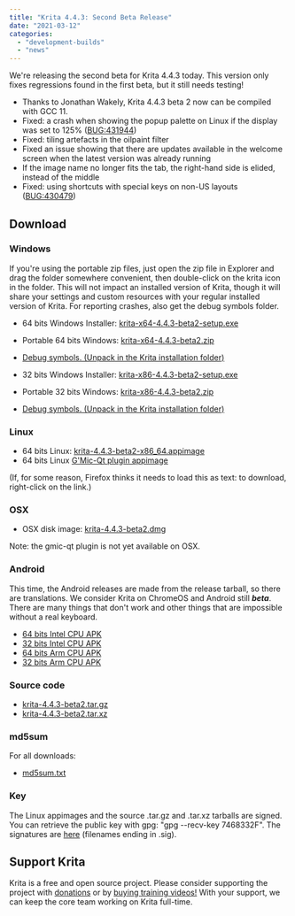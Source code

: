 ```yaml
---
title: "Krita 4.4.3: Second Beta Release"
date: "2021-03-12"
categories: 
  - "development-builds"
  - "news"
---
```


We're releasing the second beta for Krita 4.4.3 today. This version only fixes regressions found in the first beta, but it still needs testing!

- Thanks to Jonathan Wakely, Krita 4.4.3 beta 2 now can be compiled with GCC 11.
- Fixed: a crash when showing the popup palette on Linux if the display was set to 125% ([BUG:431944](https://bugs.kde.org/show_bug.cgi?id=431944))
- Fixed: tiling artefacts in the oilpaint filter
- Fixed an issue showing that there are updates available in the welcome screen when the latest version was already running
- If the image name no longer fits the tab, the right-hand side is elided, instead of the middle
- Fixed: using shortcuts with special keys on non-US layouts ([BUG:430479](https://bugs.kde.org/show_bug.cgi?id=430479))

## Download

### Windows

If you're using the portable zip files, just open the zip file in Explorer and drag the folder somewhere convenient, then double-click on the krita icon in the folder. This will not impact an installed version of Krita, though it will share your settings and custom resources with your regular installed version of Krita. For reporting crashes, also get the debug symbols folder.

- 64 bits Windows Installer: [krita-x64-4.4.3-beta2-setup.exe](https://download.kde.org/unstable/krita/4.4.3-beta2/krita-x64-4.4.3-beta2-setup.exe)
- Portable 64 bits Windows: [krita-x64-4.4.3-beta2.zip](https://download.kde.org/unstable/krita/4.4.3-beta2/krita-x64-4.4.3-beta2.zip)
- [Debug symbols. (Unpack in the Krita installation folder)](https://download.kde.org/unstable/krita/4.4.3-beta2/krita-x64-4.4.3-beta2-dbg.zip)

- 32 bits Windows Installer: [krita-x86-4.4.3-beta2-setup.exe](https://download.kde.org/unstable/krita/4.4.3-beta2/krita-x86-4.4.3-beta2-setup.exe)
- Portable 32 bits Windows: [krita-x86-4.4.3-beta2.zip](https://download.kde.org/unstable/krita/4.4.3-beta2/krita-x86-4.4.3-beta2.zip)
- [Debug symbols. (Unpack in the Krita installation folder)](https://download.kde.org/unstable/krita/4.4.3-beta2/krita-x86-4.4.3-beta2-dbg.zip)

### Linux

- 64 bits Linux: [krita-4.4.3-beta2-x86\_64.appimage](https://download.kde.org/unstable/krita/4.4.3-beta2/krita-4.4.3-beta2-x86_64.appimage)
- 64 bits Linux [G'Mic-Qt plugin appimage](https://download.kde.org/unstable/krita/4.4.3-beta2/gmic_krita_qt-x86_64.appimage)

(If, for some reason, Firefox thinks it needs to load this as text: to download, right-click on the link.)

### OSX

- OSX disk image: [krita-4.4.3-beta2.dmg](https://download.kde.org/unstable/krita/4.4.3-beta2/krita-4.4.3-beta2.dmg)

Note: the gmic-qt plugin is not yet available on OSX.

### Android

This time, the Android releases are made from the release tarball, so there are translations. We consider Krita on ChromeOS and Android still **_beta_**. There are many things that don't work and other things that are impossible without a real keyboard.

- [64 bits Intel CPU APK](https://download.kde.org/unstable/krita/4.4.3-beta2/krita_x86_64_apk-4.4.3-beta2.apk)
- [32 bits Intel CPU APK](https://download.kde.org/unstable/krita/4.4.3-beta2/krita_x86_apk-4.4.3-beta2.apk)
- [64 bits Arm CPU APK](https://download.kde.org/unstable/krita/4.4.3-beta2/krita_arm64-v8a_apk-4.4.3-beta2.apk)
- [32 bits Arm CPU APK](https://download.kde.org/unstable/krita/4.4.3-beta2/krita_armeabi-v7a_apk-4.4.3-beta2.apk)

### Source code

- [krita-4.4.3-beta2.tar.gz](https://download.kde.org/unstable/krita/4.4.3-beta2/krita-4.4.3-beta2.tar.gz)
- [krita-4.4.3-beta2.tar.xz](https://download.kde.org/unstable/krita/4.4.3-beta2/krita-4.4.3-beta2.tar.xz)

### md5sum

For all downloads:

- [md5sum.txt](https://download.kde.org/unstable/krita/4.4.3-beta2/md5sum.txt)

### Key

The Linux appimages and the source .tar.gz and .tar.xz tarballs are signed. You can retrieve the public key with gpg: "gpg --recv-key 7468332F". The signatures are [here](https://download.kde.org/unstable/krita/4.4.3-beta2/) (filenames ending in .sig).

## Support Krita

Krita is a free and open source project. Please consider supporting the project with [donations](/support-us/donations/) or by [buying training videos!](/support-us/shop) With your support, we can keep the core team working on Krita full-time.
